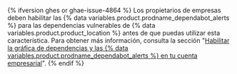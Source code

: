 {% ifversion ghes or ghae-issue-4864 %}
Los propietarios de empresas deben habilitar
las {% data variables.product.prodname_dependabot_alerts %} para las dependencias vulnerables de {% data variables.product.product_location %} antes de que puedas utilizar esta característica. Para obtener más información, consulta la sección "[Habilitar la gráfica de dependencias y las {% data variables.product.prodname_dependabot_alerts %} en tu cuenta empresarial](/admin/configuration/configuring-github-connect/enabling-the-dependency-graph-and-dependabot-alerts-for-your-enterprise)".
{% endif %}
